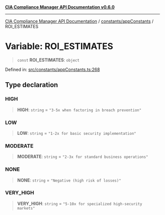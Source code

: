 [**CIA Compliance Manager API Documentation v0.6.0**](../../../README.md)

***

[CIA Compliance Manager API Documentation](../../../modules.md) / [constants/appConstants](../README.md) / ROI\_ESTIMATES

# Variable: ROI\_ESTIMATES

> `const` **ROI\_ESTIMATES**: `object`

Defined in: [src/constants/appConstants.ts:268](https://github.com/Hack23/cia-compliance-manager/blob/ca083b463223765b22422b66b3a43930241849bd/src/constants/appConstants.ts#L268)

## Type declaration

### HIGH

> **HIGH**: `string` = `"3-5x when factoring in breach prevention"`

### LOW

> **LOW**: `string` = `"1-2x for basic security implementation"`

### MODERATE

> **MODERATE**: `string` = `"2-3x for standard business operations"`

### NONE

> **NONE**: `string` = `"Negative (high risk of losses)"`

### VERY\_HIGH

> **VERY\_HIGH**: `string` = `"5-10x for specialized high-security markets"`
